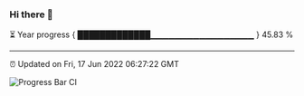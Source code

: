 ### Hi there 👋

⏳ Year progress { █████████████▁▁▁▁▁▁▁▁▁▁▁▁▁▁▁▁▁ } 45.83 %

---

⏰ Updated on Fri, 17 Jun 2022 06:27:22 GMT

![Progress Bar CI](https://github.com/ZhaoGui/ZhaoGui/workflows/Progress%20Bar%20CI/badge.svg)
